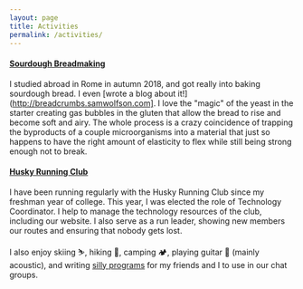 ```yaml
---
layout: page
title: Activities
permalink: /activities/
---
```


#### [Sourdough Breadmaking](http://breadcrumbs.samwolfson.com)
I studied abroad in Rome in autumn 2018, and got really into baking sourdough bread. I even [wrote a blog about it!](http://breadcrumbs.samwolfson.com]. I love the "magic" of the yeast in the starter creating gas bubbles in the gluten that allow the bread to rise and become soft and airy. The whole process is a crazy coincidence of trapping the byproducts of a couple microorganisms into a material that just so happens to have the right amount of elasticity to flex while still being strong enough not to break. 

<h4><a href="http://dawgs.run" target="_blank">Husky Running Club</a></h4>
I have been running regularly with the Husky Running Club since my freshman year of college. This year, I was elected the role of Technology Coordinator. I help to manage the technology resources of the club, including our website. I also serve as a run leader, showing new members our routes and ensuring that nobody gets lost.

I also enjoy skiing ⛷, hiking 🌲, camping 🏕, playing guitar 🎸 (mainly acoustic), and writing <a href="https://github.com/terabyte128/braintrust-bot-rails" target="_blank">silly programs</a> for my friends and I to use in our chat groups.
